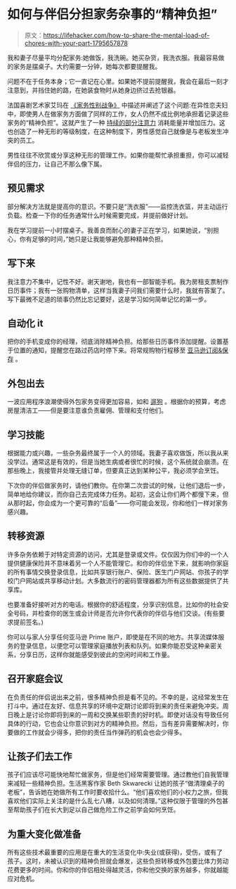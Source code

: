 # 如何与伴侣分担家务杂事的“精神负担”

> 原文：<https://lifehacker.com/how-to-share-the-mental-load-of-chores-with-your-part-1795657878>

我和妻子尽量平均分配家务:她做饭，我洗碗。她买杂货，我洗衣服。我最容易做的家务是摆桌子。大约需要一分钟，她每次都要提醒我。



问题不在于任务本身；它一直记在心里。如果她不提前提醒我，我会在最后一刻才注意到，并挡住她的路，在她装食物时从她身边挤过去抢银器。

法国喜剧艺术家艾玛在 [《家务性别战争》](https://www.theguardian.com/world/2017/may/26/gender-wars-household-chores-comic) 中描述并阐述了这个问题:在异性恋夫妇中，即使男人在做家务方面做了同样的工作，女人仍然不成比例地承担着记录这些家务的“精神负担”。这就产生了一种 [持续的部分注意力](https://lindastone.net/qa/continuous-partial-attention/) 消耗能量并增加压力。这也创造了一种无形的等级制度，在这种制度下，男性感觉自己就像是与老板发生冲突的员工。

男性往往不欣赏或分享这种无形的管理工作。如果你能帮忙承担重担，你可以减轻伴侣的压力，让自己不那么像下属。

## 预见需求

部分解决方法就是提高你的意识。不要只是“洗衣服”——监控洗衣篮，并主动运行负载。检查一下你的任务通常什么时候需要完成，并提前做好计划。

我在学习提前一小时摆桌子。我善良而耐心的妻子正在学习，如果她说，“别担心，你有足够的时间，”她只是让我能够避免那种精神负担。

## 写下来

我注意力不集中，记性不好。谢天谢地，我也有一部智能手机。我为房租支票制作日历事件；我有一张购物清单，这样当我妻子问我们需要什么时，我就有答案了。写下最微不足道的琐事仍然比忘记要好，这是学习如何简单记忆的第一步。

## 自动化 it

把你的手机变成你的经理，彻底消除精神负担。给那些日历事件添加提醒。设置基于位置的通知，提醒您在路过药店时停下来。将常规购物行程移至 [亚马逊订阅&保存](https://www.amazon.com/gp/browse.html?asc_campaign=InlineText&asc_refurl=https://lifehacker.com/how-to-share-the-mental-load-of-chores-with-your-part-1795657878&asc_source=&node=5856181011&pldnSite=1&tag=kinjalifehackerlink-20) 。

## 外包出去

一波应用程序浪潮使得外包家务变得更加容易，如和 [遛狗](https://wagwalking.com/) 。根据你的预算，考虑房屋清洁工——但是要注意谁负责雇佣、管理和支付他们。

## 学习技能

根据能力或兴趣，一些杂务最终属于一个人的领域。我妻子喜欢做饭，所以我从来没学过。通常这是有效的，但是当她生病或者很忙的时候，这个系统就会崩溃。在那些晚上，我接管并处理无缝订单，但要真正达到某种公平，我必须学会烹饪。

下次你的伴侣做家务时，请他们教你。在你第二次尝试的时候，让他们退后一步，简单地给你建议，而你自己去完成体力任务。起初，这会让你们两个都慢下来，但从那时起，你会成为一个更可靠的“后备”——你可能会发现，你和他们一样对家务感兴趣。

## 转移资源

许多杂务依赖于对特定资源的访问，尤其是登录或文件。仅仅因为你们中的一个人提供健康保险并不意味着另一个人不能管理它。和你的伴侣坐下来，就影响你家庭的所有事情交换登录信息，比如共享银行账户、保险、医生门户网站、你孩子的学校门户网站或共享移动计划。大多数流行的密码管理器都为所有这些数据提供了共享库。

也要准备好接听对方的电话。根据你的舒适程度，分享识别信息，比如你的社会安全号码，并检查你的医生或会计师是否允许你代表你的伴侣与他们交谈。(有些要求提前签名。)

你可以与家人分享任何亚马逊 Prime 账户，即使是在不同的地方。共享流媒体服务的登录信息，以便您可以管理家庭播放列表和队列。如果你能忍受这种亲密关系，分享日历，这样你就能感受到彼此的空闲时间和工作量。

## 召开家庭会议

在负责任的伴侣说出来之前，很多精神负担是看不见的。不幸的是，这经常发生在打斗中。通过在友好、信息共享的环境中定期讨论即将到来的责任来避免冲突。周日晚上是讨论你即将到来的一周和交换某些职责的好时机。即使对话没有导致任何具体的行动，它也会让你意识到对方的精神负担。然后，当有差异需要解决时，你要做的工作就会少得多，把你的责任当作弹药的机会也会少得多。

## 让孩子们去工作

孩子们应该尽可能快地帮忙做家务，但是他们经常需要管理。通过教他们自我管理来减轻一些精神负担。生活黑客作家 Beth Skwarecki 让她的孩子“做清理桌子的老板”，告诉她在她做所有工作时要收拾什么。“他们喜欢他们的小权力之旅，但我喜欢他们实际上关注的是什么乱七八糟，以及如何清理。”这种仅限于管理的外包甚至帮助孩子们在长大到足以自己做危险工作之前学会如何烹饪。

## 为重大变化做准备

所有这些技术最重要的应用是在重大的生活变化中:失业(或获得)，受伤，或有了孩子。这时，未被认识到的精神负担就会爆发，这些负担转移或外包要比体力劳动花费更多的时间。你和你的伴侣相处得越灵活，你和他交换的家务越多，你就越能应对危机。